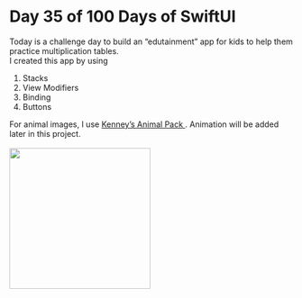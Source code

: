 <h1> Day 35 of 100 Days of SwiftUI </h1>
<p> 
Today is a challenge day to build an “edutainment” app for kids to help them practice multiplication tables.
<br> 
I created this app by using 
<ol>
<li> Stacks </li>
<li> View Modifiers </li> 
<li> Binding </li> 
<li> Buttons </li> 
</ol>
For animal images, I use <a href="https://kenney.nl/assets/animal-pack-redux"> Kenney’s Animal Pack </a>. 
Animation will be added later in this project. 
<br><br>
<img src="multiplication.gif" width="250">
